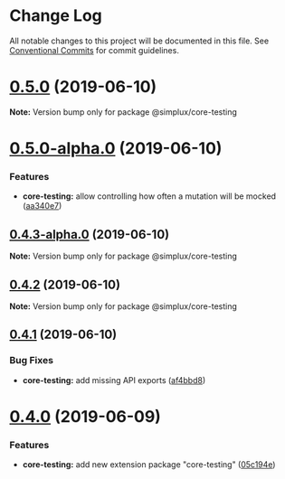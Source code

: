 # Change Log

All notable changes to this project will be documented in this file.
See [Conventional Commits](https://conventionalcommits.org) for commit guidelines.

# [0.5.0](https://github.com/MrWolfZ/simplux/compare/v0.5.0-alpha.0...v0.5.0) (2019-06-10)

**Note:** Version bump only for package @simplux/core-testing





# [0.5.0-alpha.0](https://github.com/MrWolfZ/simplux/compare/v0.4.3-alpha.0...v0.5.0-alpha.0) (2019-06-10)


### Features

* **core-testing:** allow controlling how often a mutation will be mocked ([aa340e7](https://github.com/MrWolfZ/simplux/commit/aa340e7))





## [0.4.3-alpha.0](https://github.com/MrWolfZ/simplux/compare/v0.4.2...v0.4.3-alpha.0) (2019-06-10)

**Note:** Version bump only for package @simplux/core-testing





## [0.4.2](https://github.com/MrWolfZ/simplux/compare/v0.4.1...v0.4.2) (2019-06-10)

**Note:** Version bump only for package @simplux/core-testing





## [0.4.1](https://github.com/MrWolfZ/simplux/compare/v0.4.0...v0.4.1) (2019-06-10)


### Bug Fixes

* **core-testing:** add missing API exports ([af4bbd8](https://github.com/MrWolfZ/simplux/commit/af4bbd8))





# [0.4.0](https://github.com/MrWolfZ/simplux/compare/v0.3.0...v0.4.0) (2019-06-09)


### Features

* **core-testing:** add new extension package "core-testing" ([05c194e](https://github.com/MrWolfZ/simplux/commit/05c194e))
